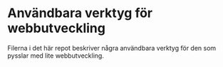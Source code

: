 # Användbara verktyg för webbutveckling

Filerna i det här repot beskriver några användbara verktyg för den som pysslar med lite webbutveckling.
